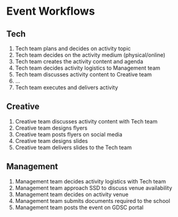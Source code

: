 # Event Workflows

## Tech

1. Tech team plans and decides on activity topic
2. Tech team decides on the activity medium (physical/online)
3. Tech team creates the activity content and agenda
4. Tech team decides activity logistics to Management team
5. Tech team discusses activity content to Creative team
6. ...
7. Tech team executes and delivers activity

## Creative

1. Creative team discusses activity content with Tech team
2. Creative team designs flyers
3. Creative team posts flyers on social media
4. Creative team designs slides
5. Creative team delivers slides to the Tech team

## Management

1. Management team decides activity logistics with Tech team
2. Management team approach SSD to discuss venue availability
3. Management team decides on activity venue
4. Management team submits documents required to the school
5. Management team posts the event on GDSC portal

